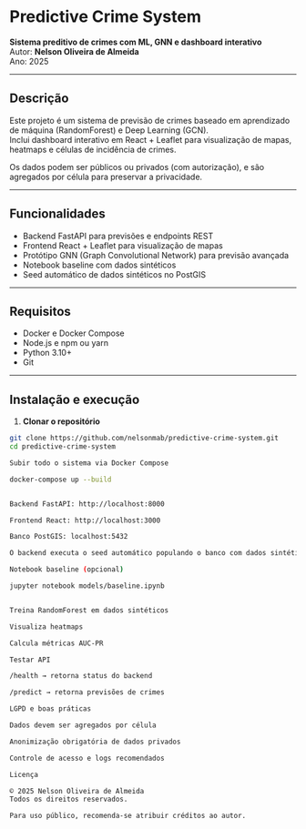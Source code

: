 # Predictive Crime System

**Sistema preditivo de crimes com ML, GNN e dashboard interativo**  
Autor: **Nelson Oliveira de Almeida**  
Ano: 2025

---

## Descrição

Este projeto é um sistema de previsão de crimes baseado em aprendizado de máquina (RandomForest) e Deep Learning (GCN).  
Inclui dashboard interativo em React + Leaflet para visualização de mapas, heatmaps e células de incidência de crimes.  

Os dados podem ser públicos ou privados (com autorização), e são agregados por célula para preservar a privacidade.

---

## Funcionalidades

- Backend FastAPI para previsões e endpoints REST  
- Frontend React + Leaflet para visualização de mapas  
- Protótipo GNN (Graph Convolutional Network) para previsão avançada  
- Notebook baseline com dados sintéticos  
- Seed automático de dados sintéticos no PostGIS  

---

## Requisitos

- Docker e Docker Compose  
- Node.js e npm ou yarn  
- Python 3.10+  
- Git  

---

## Instalação e execução

1. **Clonar o repositório**

```bash
git clone https://github.com/nelsonmab/predictive-crime-system.git
cd predictive-crime-system

Subir todo o sistema via Docker Compose

docker-compose up --build


Backend FastAPI: http://localhost:8000

Frontend React: http://localhost:3000

Banco PostGIS: localhost:5432

O backend executa o seed automático populando o banco com dados sintéticos.

Notebook baseline (opcional)

jupyter notebook models/baseline.ipynb


Treina RandomForest em dados sintéticos

Visualiza heatmaps

Calcula métricas AUC-PR

Testar API

/health → retorna status do backend

/predict → retorna previsões de crimes

LGPD e boas práticas

Dados devem ser agregados por célula

Anonimização obrigatória de dados privados

Controle de acesso e logs recomendados

Licença

© 2025 Nelson Oliveira de Almeida
Todos os direitos reservados.

Para uso público, recomenda-se atribuir créditos ao autor.


